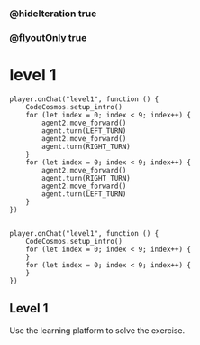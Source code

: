 ### @hideIteration true
### @flyoutOnly true
# level 1
```blocks
player.onChat("level1", function () {
    CodeCosmos.setup_intro()
    for (let index = 0; index < 9; index++) {
        agent2.move_forward()
        agent.turn(LEFT_TURN)
        agent2.move_forward()
        agent.turn(RIGHT_TURN)
    }
    for (let index = 0; index < 9; index++) {
        agent2.move_forward()
        agent.turn(RIGHT_TURN)
        agent2.move_forward()
        agent.turn(LEFT_TURN)
    }
})


```

```template
player.onChat("level1", function () {
    CodeCosmos.setup_intro()
    for (let index = 0; index < 9; index++) {
    }
    for (let index = 0; index < 9; index++) {
    }
})

```

## Level 1

Use the learning platform to solve the exercise.
